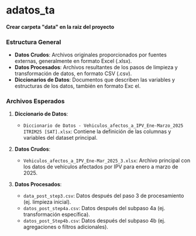 # adatos_ta

#### Crear carpeta "data" en la raiz del proyecto

### Estructura General

- **Datos Crudos**: Archivos originales proporcionados por fuentes externas, generalmente en formato Excel (.xlsx).
- **Datos Procesados**: Archivos resultantes de los pasos de limpieza y transformación de datos, en formato CSV (.csv).
- **Diccionarios de Datos**: Documentos que describen las variables y estructuras de los datos, también en formato Exc
el.

### Archivos Esperados

1. **Diccionario de Datos**:
   - `Diccionario de Datos - Vehiculos_afectos_a_IPV_Ene-Marzo_2025 ITRIM25 [SAT].xlsx`: Contiene la definición de las columnas y variables del dataset principal.

2. **Datos Crudos**:
   - `Vehiculos_afectos_a_IPV_Ene-Mar_2025_3.xlsx`: Archivo principal con los datos de vehículos afectados por IPV para enero a marzo de 2025.

3. **Datos Procesados**:
   - `data_post_step3.csv`: Datos después del paso 3 de procesamiento (ej. limpieza inicial).
   - `datos_post_step4a.csv`: Datos después del subpaso 4a (ej. transformación específica).
   - `datos_post_Step4b.csv`: Datos después del subpaso 4b (ej. agregaciones o filtros adicionales).

